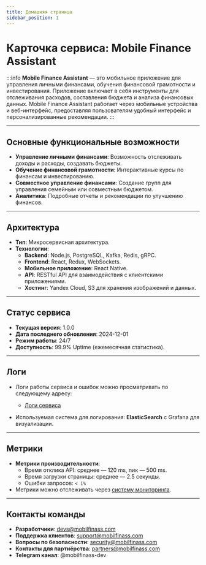 ```yaml
---
title: Домашняя страница
sidebar_position: 1
---
```


# Карточка сервиса: Mobile Finance Assistant

:::info
**Mobile Finance Assistant** — это мобильное приложение для управления личными финансами, обучения финансовой грамотности и инвестирования. Приложение включает в себя инструменты для отслеживания расходов, составления бюджета и анализа финансовых данных. Mobile Finance Assistant работает через мобильные устройства и веб-интерфейс, предоставляя пользователям удобный интерфейс и персонализированные рекомендации.
:::

---

## Основные функциональные возможности
- **Управление личными финансами**: Возможность отслеживать доходы и расходы, создавать бюджеты.
- **Обучение финансовой грамотности**: Интерактивные курсы по финансам и инвестированию.
- **Совместное управление финансами**: Создание групп для управления семейным или совместным бюджетом.
- **Аналитика**: Подробные отчеты и рекомендации по улучшению финансов.

---

## Архитектура
- **Тип**: Микросервисная архитектура.
- **Технологии**:
  - **Backend**: Node.js, PostgreSQL, Kafka, Redis, gRPC.
  - **Frontend**: React, Redux, WebSockets.
  - **Мобильное приложение**: React Native.
  - **API**: RESTful API для взаимодействия с клиентскими приложениями.
  - **Хостинг**: Yandex Cloud, S3 для хранения изображений и данных.
  
---

## Статус сервиса
- **Текущая версия**: 1.0.0
- **Дата последнего обновления**: 2024-12-01
- **Режим работы**: 24/7
- **Доступность**: 99.9% Uptime (ежемесячная статистика).

---

## Логи
- Логи работы сервиса и ошибок можно просматривать по следующему адресу:
  - [Логи сервиса](https://logs.mobilfinass.com)
  
- Используемая система для логирования: **ElasticSearch** с Grafana для визуализации.

---

## Метрики
- **Метрики производительности**:
  - Время отклика API: среднее — 120 ms, пик — 500 ms.
  - Время загрузки страницы: среднее — 2.5 секунды.
  - Ошибки запросов: `< 1%`  
- Метрики можно отслеживать через [систему мониторинга](https://metrics.petstore.com).

---

## Контакты команды
- **Разработчики**: devs@mobilfinass.com
- **Поддержка клиентов**: support@mobilfinass.com
- **Вопросы по безопасности**: security@mobilfinass.com
- **Контакты для партнёрства**: partners@mobilfinass.com
- **Telegram канал**: @mobilfinass-dev
